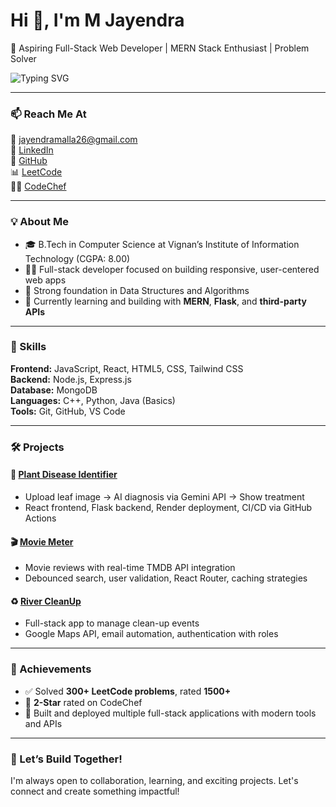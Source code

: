 # Hi 👋, I'm M Jayendra

🚀 Aspiring Full-Stack Web Developer | MERN Stack Enthusiast | Problem Solver

![Typing SVG](https://readme-typing-svg.herokuapp.com?font=Fira+Code&size=22&pause=1000&center=true&vCenter=true&width=500&lines=Web+Developer+%7C+MERN+Stack;Problem+Solver+%7C+300%2B+LeetCode+Problems)

---

### 📫 Reach Me At  
📧 [jayendramalla26@gmail.com](mailto:jayendramalla26@gmail.com)  
🔗 [LinkedIn](https://linkedin.com/in/jayendra-malla-1a77b6256)  
🐙 [GitHub](https://github.com/jayendra123123)  
📊 [LeetCode](https://leetcode.com/u/jayendra_26/)  
👨‍💻 [CodeChef](https://www.codechef.com/users/malla_jayendra)

---

### 💡 About Me
- 🎓 B.Tech in Computer Science at Vignan’s Institute of Information Technology (CGPA: 8.00)
- 👨‍💻 Full-stack developer focused on building responsive, user-centered web apps
- 🧠 Strong foundation in Data Structures and Algorithms
- 🌱 Currently learning and building with **MERN**, **Flask**, and **third-party APIs**

---

### 🔧 Skills

**Frontend:** JavaScript, React, HTML5, CSS, Tailwind CSS  
**Backend:** Node.js, Express.js  
**Database:** MongoDB  
**Languages:** C++, Python, Java (Basics)  
**Tools:** Git, GitHub, VS Code  

---

### 🛠️ Projects

#### 🌿 [Plant Disease Identifier](https://github.com/jayendra123123/plant)
- Upload leaf image → AI diagnosis via Gemini API → Show treatment
- React frontend, Flask backend, Render deployment, CI/CD via GitHub Actions

#### 🎬 [Movie Meter](https://github.com/jayendra123123/movie-review)
- Movie reviews with real-time TMDB API integration
- Debounced search, user validation, React Router, caching strategies

#### ♻️ [River CleanUp](https://github.com/jayendra123123/clean-up)
- Full-stack app to manage clean-up events
- Google Maps API, email automation, authentication with roles

---

### 🏅 Achievements
- ✅ Solved **300+ LeetCode problems**, rated **1500+**  
- 🥈 **2-Star** rated on CodeChef  
- 🧩 Built and deployed multiple full-stack applications with modern tools and APIs  

---

### 🚀 Let’s Build Together!
I'm always open to collaboration, learning, and exciting projects. Let's connect and create something impactful!

